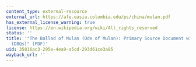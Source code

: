 ```yaml
---
content_type: external-resource
external_url: https://afe.easia.columbia.edu/ps/china/mulan.pdf
has_external_license_warning: true
license: https://en.wikipedia.org/wiki/All_rights_reserved
status: ''
title: '"The Ballad of Mulan (Ode of Mulan): Primary Source Document with Questions
  (DBQs)" (PDF)'
uid: 35816ac3-295e-4ea9-a5cd-293d61ce3a85
wayback_url: ''
---
```

